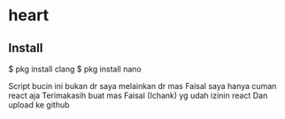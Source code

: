# heart

Install
-
$ pkg install clang
$ pkg install nano 

Script bucin ini bukan dr saya melainkan dr mas Faisal saya hanya cuman react aja
Terimakasih buat mas Faisal (Ichank) yg udah izinin react
Dan upload ke github
